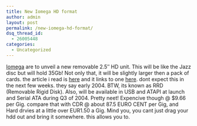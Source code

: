 ```yaml
---
title: New Iomega HD format
author: admin
layout: post
permalink: /new-iomega-hd-format/
dsq_thread_id:
  - 26005448
categories:
  - Uncategorized
---
```

[Iomega][1] are to unveil a new removable 2.5&#8243; HD unit. This will be like the Jazz disc but will hold 35Gb! Not only that, it will be slightly larger then a pack of cards. the article i read is [here][2] and it links to one [here][3]. dont expect this in the next few weeks. they say early 2004. BTW, its known as RRD (Removable Rigid Disk). Also, will be available in USB and ATAPI at launch and Serial ATA during Q3 of 2004. Pretty neet! Expencive though @ $9.66 per Gig. compare that with CDR @ about 87.5 EURO CENT per Gig, and Hard drvies at a little over EUR1.50 a Gig. Mind you, you cant just drag your hdd out and bring it somewhere. this allows you to.

 [1]: http://www.iomega.com
 [2]: http://arstechnica.com/archive/news/1060708918.html
 [3]: http://storage.ziffdavis.com/article2/0,0,1216449,00.asp?kc=SSRSS02129TX1K0000536